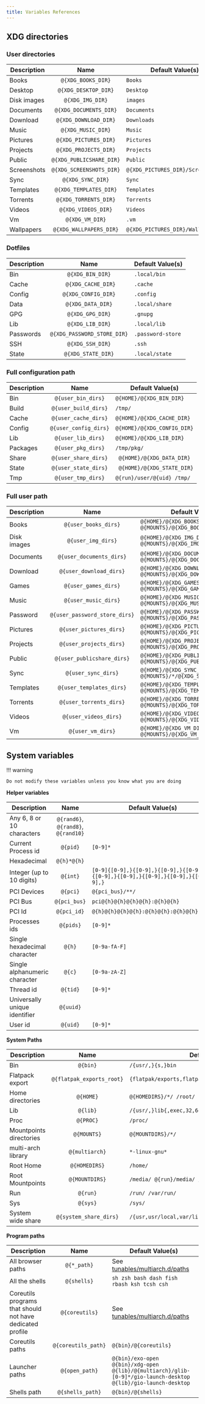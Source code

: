 ```yaml
---
title: Variables References
---
```


## XDG directories

### User directories

| Description | Name | Default Value(s) |
|-------------|:----:|---------------|
| Books | `@{XDG_BOOKS_DIR}` | `Books` |
| Desktop | `@{XDG_DESKTOP_DIR}` | `Desktop` |
| Disk images | `@{XDG_IMG_DIR}` | `images` |
| Documents | `@{XDG_DOCUMENTS_DIR}` | `Documents` |
| Download | `@{XDG_DOWNLOAD_DIR}` | `Downloads` |
| Music | `@{XDG_MUSIC_DIR}` | `Music` |
| Pictures | `@{XDG_PICTURES_DIR}` | `Pictures` |
| Projects | `@{XDG_PROJECTS_DIR}` | `Projects` |
| Public | `@{XDG_PUBLICSHARE_DIR}` | `Public` |
| Screenshots | `@{XDG_SCREENSHOTS_DIR}` | `@{XDG_PICTURES_DIR}/Screenshots` |
| Sync | `@{XDG_SYNC_DIR}` | `Sync` |
| Templates | `@{XDG_TEMPLATES_DIR}` | `Templates` |
| Torrents | `@{XDG_TORRENTS_DIR}` | `Torrents` |
| Videos | `@{XDG_VIDEOS_DIR}` | `Videos` |
| Vm | `@{XDG_VM_DIR}` | `.vm`
| Wallpapers | `@{XDG_WALLPAPERS_DIR}` | `@{XDG_PICTURES_DIR}/Wallpapers` |

### Dotfiles

| Description | Name | Default Value(s) |
|-------------|:----:|---------------|
| Bin | `@{XDG_BIN_DIR}` | `.local/bin` |
| Cache | ` @{XDG_CACHE_DIR}` | `.cache` |
| Config | `@{XDG_CONFIG_DIR}` | `.config` |
| Data | `@{XDG_DATA_DIR}` | `.local/share` |
| GPG | `@{XDG_GPG_DIR}` | `.gnupg` |
| Lib | `@{XDG_LIB_DIR}` | `.local/lib` |
| Passwords | `@{XDG_PASSWORD_STORE_DIR}` | `.password-store` |
| SSH | `@{XDG_SSH_DIR}` | `.ssh` |
| State | `@{XDG_STATE_DIR}` | `.local/state` |

### Full configuration path

| Description | Name | Default Value(s) |
|-------------|:----:|---------------|
| Bin | `@{user_bin_dirs}` | `@{HOME}/@{XDG_BIN_DIR}` |
| Build | `@{user_build_dirs}` | `/tmp/` |
| Cache | `@{user_cache_dirs}` | `@{HOME}/@{XDG_CACHE_DIR}` |
| Config | `@{user_config_dirs}` | `@{HOME}/@{XDG_CONFIG_DIR}` |
| Lib | `@{user_lib_dirs}` | `@{HOME}/@{XDG_LIB_DIR}` |
| Packages | `@{user_pkg_dirs}` | `/tmp/pkg/` |
| Share | `@{user_share_dirs}` | ` @{HOME}/@{XDG_DATA_DIR}` |
| State | `@{user_state_dirs}` | ` @{HOME}/@{XDG_STATE_DIR}` |
| Tmp | `@{user_tmp_dirs}` | `@{run}/user/@{uid} /tmp/` |

### Full user path

| Description | Name | Default Value(s) |
|-------------|:----:|---------------|
| Books | `@{user_books_dirs}` | `@{HOME}/@{XDG_BOOKS_DIR} @{MOUNTS}/@{XDG_BOOKS_DIR}` |
| Disk images | `@{user_img_dirs}` | `@{HOME}/@{XDG_IMG_DIR} @{MOUNTS}/@{XDG_IMG_DIR}` |
| Documents | `@{user_documents_dirs}` | `@{HOME}/@{XDG_DOCUMENTS_DIR} @{MOUNTS}/@{XDG_DOCUMENTS_DIR}` |
| Download | `@{user_download_dirs}` | `@{HOME}/@{XDG_DOWNLOAD_DIR} @{MOUNTS}/@{XDG_DOWNLOAD_DIR}` |
| Games | `@{user_games_dirs}` | `@{HOME}/@{XDG_GAMES_DIR} @{MOUNTS}/@{XDG_GAMES_DIR}` |
| Music | `@{user_music_dirs}` | `@{HOME}/@{XDG_MUSIC_DIR} @{MOUNTS}/@{XDG_MUSIC_DIR}` |
| Password | `@{user_password_store_dirs}` | `@{HOME}/@{XDG_PASSWORD_STORE_DIR} @{MOUNTS}/@{XDG_PASSWORD_STORE_DIR}` |
| Pictures | `@{user_pictures_dirs}` | `@{HOME}/@{XDG_PICTURES_DIR} @{MOUNTS}/@{XDG_PICTURES_DIR}` |
| Projects | `@{user_projects_dirs}` | `@{HOME}/@{XDG_PROJECTS_DIR} @{MOUNTS}/@{XDG_PROJECTS_DIR}` |
| Public | `@{user_publicshare_dirs}` | `@{HOME}/@{XDG_PUBLICSHARE_DIR} @{MOUNTS}/@{XDG_PUBLICSHARE_DIR}` |
| Sync | `@{user_sync_dirs}` | `@{HOME}/@{XDG_SYNC_DIR} @{MOUNTS}/*/@{XDG_SYNC_DIR}` |
| Templates | `@{user_templates_dirs}` | `@{HOME}/@{XDG_TEMPLATES_DIR} @{MOUNTS}/@{XDG_TEMPLATES_DIR}` |
| Torrents | `@{user_torrents_dirs}` | `@{HOME}/@{XDG_TORRENTS_DIR} @{MOUNTS}/@{XDG_TORRENTS_DIR}` |
| Videos | `@{user_videos_dirs}` | `@{HOME}/@{XDG_VIDEOS_DIR} @{MOUNTS}/@{XDG_VIDEOS_DIR}` |
| Vm | `@{user_vm_dirs}` | `@{HOME}/@{XDG_VM_DIR} @{MOUNTS}/@{XDG_VM_DIR}`


## System variables

!!! warning

    Do not modify these variables unless you know what you are doing

**Helper variables**

| Description | Name | Default Value(s) |
|-------------|:----:|---------------|
| Any 6, 8 or 10 characters | `@{rand6}`, `@{rand8}`, `@{rand10}` | |
| Current Process id | `@{pid}` | `[0-9]*` |
| Hexadecimal | `@{h}*@{h}` |  |
| Integer (up to 10 digits) | `@{int}` | `[0-9]{[0-9],}{[0-9],}{[0-9],}{[0-9],}{[0-9],}{[0-9],}{[0-9],}{[0-9],}{[0-9],}` |
| PCI Devices | `@{pci}` | `@{pci_bus}/**/` |
| PCI Bus | `@{pci_bus}` | `pci@{h}@{h}@{h}@{h}:@{h}@{h}` |
| PCI Id | `@{pci_id}` | `@{h}@{h}@{h}@{h}:@{h}@{h}:@{h}@{h}.@{h}` |
| Processes ids | `@{pids}` | `[0-9]*` |
| Single hexadecimal character | `@{h}` | `[0-9a-fA-F]` |
| Single alphanumeric character | `@{c}` | `[0-9a-zA-Z]` |
| Thread id | `@{tid}` | `[0-9]*` |
| Universally unique identifier | `@{uuid}` |  |
| User id | `@{uid}` | `[0-9]*` |

**System Paths**

| Description | Name | Default Value(s) |
|-------------|:----:|---------------|
| Bin | `@{bin}` |  `/{usr/,}{s,}bin` |
| Flatpack export | `@{flatpak_exports_root}` | `{flatpak/exports,flatpak/{app,runtime}/*/*/*/*/export}` |
| Home directories | `@{HOME}` | `@{HOMEDIRS}/*/ /root/` |
| Lib | `@{lib}` |  `/{usr/,}lib{,exec,32,64}` |
| Proc | `@{PROC}` | `/proc/` |
| Mountpoints directories | `@{MOUNTS}` | `@{MOUNTDIRS}/*/` |
| multi-arch library | `@{multiarch}` | `*-linux-gnu*` |
| Root Home | `@{HOMEDIRS}` | `/home/` |
| Root Mountpoints | `@{MOUNTDIRS}` | `/media/ @{run}/media/ /mnt/` |
| Run | `@{run}` | `/run/ /var/run/` |
| Sys | `@{sys}` | `/sys/` |
| System wide share | `@{system_share_dirs}` | `/{usr,usr/local,var/lib/@{flatpak_exports_root}}/share` |

**Program paths**

| Description | Name | Default Value(s) |
|-------------|:----:|---------------|
| All browser paths | `@{*_path}` | See [tunables/multiarch.d/paths](https://github.com/roddhjav/apparmor.d/blob/c2d88c9bffc626fcf7d9b15b42b50706afb29562/apparmor.d/tunables/multiarch.d/paths#L11)
| All the shells | `@{shells}` | `sh zsh bash dash fish rbash ksh tcsh csh` |
| Coreutils programs that should not have dedicated profile | `@{coreutils}` | See [tunables/multiarch.d/paths](https://github.com/roddhjav/apparmor.d/blob/c2d88c9bffc626fcf7d9b15b42b50706afb29562/apparmor.d/tunables/multiarch.d/paths#L46) |
| Coreutils paths | `@{coreutils_path}` | `@{bin}/@{coreutils}` |
| Launcher paths | `@{open_path}` | `@{bin}/exo-open @{bin}/xdg-open @{lib}/@{multiarch}/glib-[0-9]*/gio-launch-desktop @{lib}/gio-launch-desktop`
| Shells path | `@{shells_path}` | `@{bin}/@{shells}` |
